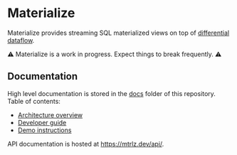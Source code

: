 # Materialize

Materialize provides streaming SQL materialized views on top of
[differential dataflow].

⚠️ Materialize is a work in progress. Expect things to break frequently. ⚠️

[differential dataflow]: https://github.com/timelydata/differential-dataflow

## Documentation

High level documentation is stored in the [docs](docs) folder of this
repository. Table of contents:

  * [Architecture overview](docs/architecture.md)
  * [Developer guide](docs/develop.md)
  * [Demo instructions](docs/demo.md)

API documentation is hosted at <https://mtrlz.dev/api/>.
